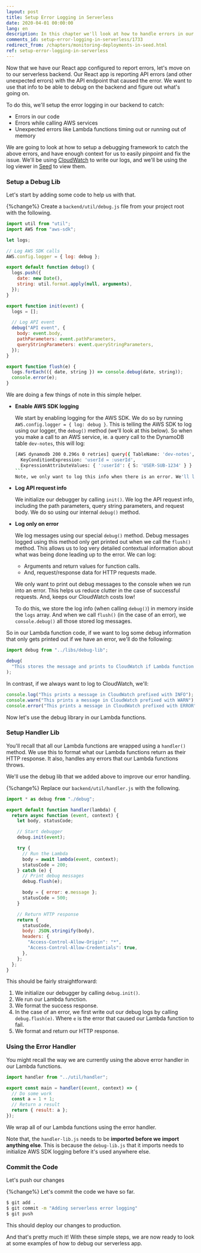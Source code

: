 ```yaml
---
layout: post
title: Setup Error Logging in Serverless
date: 2020-04-01 00:00:00
lang: en
description: In this chapter we'll look at how to handle errors in our Lambda functions. We'll also handle Lambda timeouts and enable logging for the AWS SDK.
comments_id: setup-error-logging-in-serverless/1733
redirect_from: /chapters/monitoring-deployments-in-seed.html
ref: setup-error-logging-in-serverless
---
```


Now that we have our React app configured to report errors, let's move on to our serverless backend. Our React app is reporting API errors (and other unexpected errors) with the API endpoint that caused the error. We want to use that info to be able to debug on the backend and figure out what's going on.

To do this, we'll setup the error logging in our backend to catch:

- Errors in our code
- Errors while calling AWS services
- Unexpected errors like Lambda functions timing out or running out of memory

We are going to look at how to setup a debugging framework to catch the above errors, and have enough context for us to easily pinpoint and fix the issue. We'll be using [CloudWatch](https://aws.amazon.com/cloudwatch/) to write our logs, and we'll be using the log viewer in [Seed](https://seed.run) to view them.

### Setup a Debug Lib

Let's start by adding some code to help us with that.

{%change%} Create a `backend/util/debug.js` file from your project root with the following.

```js
import util from "util";
import AWS from "aws-sdk";

let logs;

// Log AWS SDK calls
AWS.config.logger = { log: debug };

export default function debug() {
  logs.push({
    date: new Date(),
    string: util.format.apply(null, arguments),
  });
}

export function init(event) {
  logs = [];

  // Log API event
  debug("API event", {
    body: event.body,
    pathParameters: event.pathParameters,
    queryStringParameters: event.queryStringParameters,
  });
}

export function flush(e) {
  logs.forEach(({ date, string }) => console.debug(date, string));
  console.error(e);
}
```

We are doing a few things of note in this simple helper.

- **Enable AWS SDK logging**

  We start by enabling logging for the AWS SDK. We do so by running `AWS.config.logger = { log: debug }`. This is telling the AWS SDK to log using our logger, the `debug()` method (we'll look at this below). So when you make a call to an AWS service, ie. a query call to the DynamoDB table `dev-notes`, this will log:

  ```` bash
  [AWS dynamodb 200 0.296s 0 retries] query({ TableName: 'dev-notes',
    KeyConditionExpression: 'userId = :userId',
    ExpressionAttributeValues: { ':userId': { S: 'USER-SUB-1234' } } })
  ```
  Note, we only want to log this info when there is an error. We'll look at how we accomplish this below.

- **Log API request info**

  We initialize our debugger by calling `init()`. We log the API request info, including the path parameters, query string parameters, and request body. We do so using our internal `debug()` method.

- **Log only on error**

  We log messages using our special `debug()` method. Debug messages logged using this method only get printed out when we call the `flush()` method. This allows us to log very detailed contextual information about what was being done leading up to the error. We can log:

  - Arguments and return values for function calls.
  - And, request/response data for HTTP requests made.

  We only want to print out debug messages to the console when we run into an error. This helps us reduce clutter in the case of successful requests. And, keeps our CloudWatch costs low!

  To do this, we store the log info (when calling `debug()`) in memory inside the `logs` array. And when we call `flush()` (in the case of an error), we `console.debug()` all those stored log messages.

So in our Lambda function code, if we want to log some debug information that only gets printed out if we have an error, we'll do the following:

```js
import debug from "../libs/debug-lib";

debug(
  "This stores the message and prints to CloudWatch if Lambda function later throws an exception"
);
```

In contrast, if we always want to log to CloudWatch, we'll:

```js
console.log("This prints a message in CloudWatch prefixed with INFO");
console.warn("This prints a message in CloudWatch prefixed with WARN");
console.error("This prints a message in CloudWatch prefixed with ERROR");
```

Now let's use the debug library in our Lambda functions.

### Setup Handler Lib

You'll recall that all our Lambda functions are wrapped using a `handler()` method. We use this to format what our Lambda functions return as their HTTP response. It also, handles any errors that our Lambda functions throws.

We'll use the debug lib that we added above to improve our error handling.

{%change%} Replace our `backend/util/handler.js` with the following.

```js
import * as debug from "./debug";

export default function handler(lambda) {
  return async function (event, context) {
    let body, statusCode;

    // Start debugger
    debug.init(event);

    try {
      // Run the Lambda
      body = await lambda(event, context);
      statusCode = 200;
    } catch (e) {
      // Print debug messages
      debug.flush(e);

      body = { error: e.message };
      statusCode = 500;
    }

    // Return HTTP response
    return {
      statusCode,
      body: JSON.stringify(body),
      headers: {
        "Access-Control-Allow-Origin": "*",
        "Access-Control-Allow-Credentials": true,
      },
    };
  };
}
```

This should be fairly straightforward:

1. We initialize our debugger by calling `debug.init()`.
2. We run our Lambda function.
3. We format the success response.
4. In the case of an error, we first write out our debug logs by calling `debug.flush(e)`. Where `e` is the error that caused our Lambda function to fail.
5. We format and return our HTTP response.

### Using the Error Handler

You might recall the way we are currently using the above error handler in our Lambda functions.

```js
import handler from "../util/handler";

export const main = handler((event, context) => {
  // Do some work
  const a = 1 + 1;
  // Return a result
  return { result: a };
});
```

We wrap all of our Lambda functions using the error handler.

Note that, the `handler-lib.js` needs to be **imported before we import anything else**. This is because the `debug-lib.js` that it imports needs to initialize AWS SDK logging before it's used anywhere else.

### Commit the Code

Let's push our changes

{%change%} Let's commit the code we have so far.

```bash
$ git add .
$ git commit -m "Adding serverless error logging"
$ git push
```

This should deploy our changes to production.

And that's pretty much it! With these simple steps, we are now ready to look at some examples of how to debug our serverless app.

